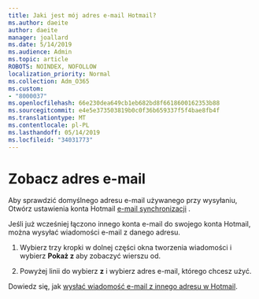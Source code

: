 ```yaml
---
title: Jaki jest mój adres e-mail Hotmail?
ms.author: daeite
author: daeite
manager: joallard
ms.date: 5/14/2019
ms.audience: Admin
ms.topic: article
ROBOTS: NOINDEX, NOFOLLOW
localization_priority: Normal
ms.collection: Adm_O365
ms.custom:
- "8000037"
ms.openlocfilehash: 66e230dea649cb1eb682bd8f6618600162353b88
ms.sourcegitcommit: e4e5e373503819b0c0f36b659337f5f4bae8fb4f
ms.translationtype: MT
ms.contentlocale: pl-PL
ms.lasthandoff: 05/14/2019
ms.locfileid: "34031773"
---
```

# <a name="see-your-own-email-address"></a>Zobacz adres e-mail

Aby sprawdzić domyślnego adresu e-mail używanego przy wysyłaniu, Otwórz ustawienia konta Hotmail [e-mail synchronizacji](https://outlook.live.com/mail/options/mail/accounts) .

Jeśli już wcześniej łączono innego konta e-mail do swojego konta Hotmail, można wysyłać wiadomości e-mail z danego adresu.

1. Wybierz trzy kropki w dolnej części okna tworzenia wiadomości i wybierz **Pokaż z** aby zobaczyć wierszu od.

2. Powyżej linii do wybierz **z** i wybierz adres e-mail, którego chcesz użyć.

Dowiedz się, jak [wysłać wiadomość e-mail z innego adresu w Hotmail](https://support.office.com/article/ccba89cb-141c-4a36-8c56-6d16a8556d2e).